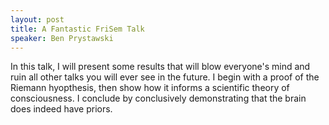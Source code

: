 ```yaml
---
layout: post
title: A Fantastic FriSem Talk
speaker: Ben Prystawski
---
```


In this talk, I will present some results that will blow everyone's mind and ruin all other talks you will ever see in the future. I begin with a proof of the Riemann hyopthesis, then show how it informs a scientific theory of consciousness. I conclude by conclusively demonstrating that the brain does indeed have priors.
